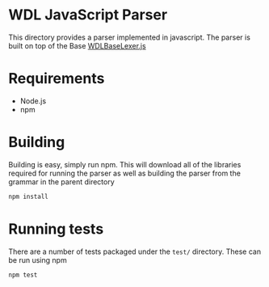 # WDL JavaScript Parser

This directory provides a parser implemented in javascript. The parser is built on top of the Base [WDLBaseLexer.js](src/WDLBaseLexer.js)

# Requirements
- Node.js
- npm

# Building

Building is easy, simply run npm. This will download all of the libraries required for running the parser as well
as building the parser from the grammar in the parent directory

```bash
npm install
```

# Running tests

There are a number of tests packaged under the `test/` directory. These can be run using npm

```bash
npm test
```
